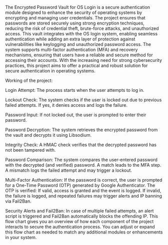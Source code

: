 The Encrypted Password Vault for OS Login is a secure authentication module designed to enhance the security of operating systems by encrypting and managing user credentials. 
The project ensures that passwords are stored securely using strong encryption techniques, reducing the risk of credential theft, brute-force attacks, and unauthorized access. 
This vault integrates with the OS login system, enabling seamless authentication while adding an extra layer of protection against vulnerabilities like keylogging and unauthorized password access. 
The system supports multi-factor authentication (MFA) and recovery mechanisms, ensuring that users have a reliable and secure method for accessing their accounts. 
With the increasing need for strong cybersecurity practices, this project aims to offer a practical and robust solution for secure authentication in operating systems.

Working of the project:

Login Attempt:
The process starts when the user attempts to log in.

Lockout Check:
The system checks if the user is locked out due to previous failed attempts. If yes, it denies access and logs the failure.

Password Input:
If not locked out, the user is prompted to enter their password.

Password Decryption:
The system retrieves the encrypted password from the vault and decrypts it using Libsodium.

Integrity Check:
A HMAC check verifies that the decrypted password has not been tampered with.

Password Comparison:
The system compares the user-entered password with the decrypted (and verified) password.
A match leads to the MFA step.
A mismatch logs the failed attempt and may trigger a lockout.

Multi-Factor Authentication:
If the password is correct, the user is prompted for a One-Time Password (OTP) generated by Google Authenticator.
The OTP is verified:
If valid, access is granted and the event is logged.
If invalid, the failure is logged, and repeated failures may trigger alerts and IP banning via Fail2Ban.

Security Alerts and Fail2Ban:
In case of multiple failed attempts, an alert script is triggered and Fail2Ban automatically blocks the offending IP.
This flow chart gives you an overview of how each component of the project interacts to secure the authentication process. You can adjust or expand this flow chart as needed to match any additional modules or enhancements in your system.
